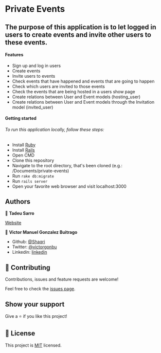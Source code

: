# Private Events
## The purpose of this application is to let logged in users to create events and invite other users to these events.

#### Features
- Sign up and log in users
- Create events
- Invite users to events
- Check events that have happened and events that are going to happen
- Check which users are invited to those events
- Check the events that are being hosted in a users show page
- Create relations between User and Event models (hosting_user)
- Create relations between User and Event models through the Invitation model (invited_user)

#### Getting started
###### To run this application locally, follow these steps:
- Install [Ruby](https://www.ruby-lang.org/en/documentation/installation/)
- Install [Rails](https://guides.rubyonrails.org/v5.0/getting_started.html)
- Open CMD
- Clone this repository
- Navigate to the root directory, that's been cloned (e.g.: /Documents/private-events)
- Run `rake db:migrate`
- Run `rails server`
- Open your favorite web browser and visit localhost:3000

## Authors

👤 **Tadeu Sarro**

[Website](https://tadeuasarro.web.app/)

👤 **Victor Manuel Gonzalez Buitrago**

- Github: [@Shaqri](https://github.com/Shaqri)
- Twitter: [@victorgonbu](https://twitter.com/victorgonbu)
- Linkedin: [linkedin](https://www.linkedin.com/in/victor-manuel-gonzalez-buitrago-8704731a5/)

## 🤝 Contributing

Contributions, issues and feature requests are welcome!

Feel free to check the [issues page](issues/).

## Show your support

Give a ⭐️ if you like this project!

## 📝 License

This project is [MIT](lic.url) licensed.
